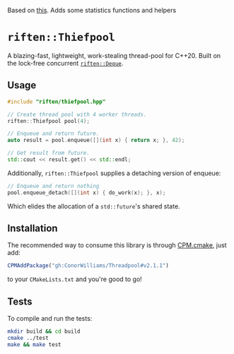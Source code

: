 Based on [this](https://github.com/ConorWilliams/Threadpool).
Adds some statistics functions and helpers

# `riften::Thiefpool`

A blazing-fast, lightweight, work-stealing thread-pool for C++20. Built on the lock-free concurrent [`riften::Deque`](https://github.com/ConorWilliams/ConcurrentDeque).

## Usage

```C++
#include "riften/thiefpool.hpp"

// Create thread pool with 4 worker threads.
riften::Thiefpool pool(4);

// Enqueue and return future.
auto result = pool.enqueue([](int x) { return x; }, 42);

// Get result from future.
std::cout << result.get() << std::endl;
```

Additionally, `riften::Thiefpool` supplies a detaching version of enqueue:

```C++
// Enqueue and return nothing
pool.enqueue_detach([](int x) { do_work(x); }, x);
```
Which elides the allocation of a `std::future`'s shared state.

## Installation

The recommended way to consume this library is through [CPM.cmake](https://github.com/cpm-cmake/CPM.cmake), just add:

```CMake
CPMAddPackage("gh:ConorWilliams/Threadpool#v2.1.1")
```
to your `CMakeLists.txt` and you're good to go!

## Tests

To compile and run the tests:
```zsh
mkdir build && cd build
cmake ../test
make && make test
```
